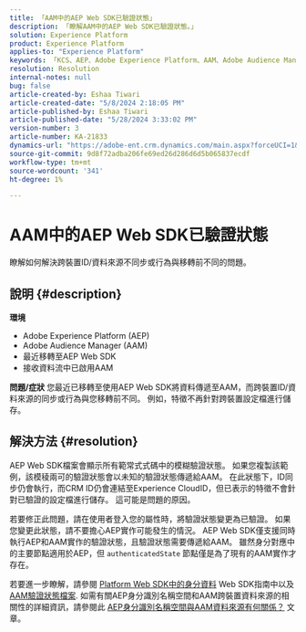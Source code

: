 ```yaml
---
title: 「AAM中的AEP Web SDK已驗證狀態」
description: 「瞭解AAM中的AEP Web SDK已驗證狀態。」
solution: Experience Platform
product: Experience Platform
applies-to: "Experience Platform"
keywords: 「KCS、AEP、Adobe Experience Platform、AAM、Adobe Audience Manager、驗證狀態、身分對應、Web SDK、疑難排解」
resolution: Resolution
internal-notes: null
bug: false
article-created-by: Eshaa Tiwari
article-created-date: "5/8/2024 2:18:05 PM"
article-published-by: Eshaa Tiwari
article-published-date: "5/28/2024 3:33:02 PM"
version-number: 3
article-number: KA-21833
dynamics-url: "https://adobe-ent.crm.dynamics.com/main.aspx?forceUCI=1&pagetype=entityrecord&etn=knowledgearticle&id=047c63c6-450d-ef11-9f8a-6045bd0201f5"
source-git-commit: 9d8f72adba206fe69ed26d286d6d5b065837ecdf
workflow-type: tm+mt
source-wordcount: '341'
ht-degree: 1%

---
```


# AAM中的AEP Web SDK已驗證狀態


瞭解如何解決跨裝置ID/資料來源不同步或行為與移轉前不同的問題。

## 說明 {#description}

<b>環境</b>
- Adobe Experience Platform (AEP)
- Adobe Audience Manager (AAM)
- 最近移轉至AEP Web SDK
- 接收資料流中已啟用AAM

<b>問題/症狀</b>
您最近已移轉至使用AEP Web SDK將資料傳遞至AAM，而跨裝置ID/資料來源的同步或行為與您移轉前不同。 例如，特徵不再針對跨裝置設定檔進行儲存。


## 解決方法 {#resolution}


AEP Web SDK檔案會顯示所有範常式式碼中的模糊驗證狀態。 如果您複製該範例，該模稜兩可的驗證狀態會以未知的驗證狀態傳遞給AAM。 在此狀態下，ID同步仍會執行，而CRM ID仍會連結至Experience CloudID，但已表示的特徵不會針對已驗證的設定檔進行儲存。 這可能是問題的原因。

若要修正此問題，請在使用者登入您的屬性時，將驗證狀態變更為已驗證。 如果您變更此狀態，請不要擔心AEP實作可能發生的情況。 AEP Web SDK僅支援同時執行AEP和AAM實作的驗證狀態，且驗證狀態需要傳遞給AAM。 雖然身分對應中的主要節點適用於AEP，但 `authenticatedState` 節點僅是為了現有的AAM實作才存在。

若要進一步瞭解，請參閱 [Platform Web SDK中的身分資料](https://experienceleague.adobe.com/docs/experience-platform/edge/identity/overview.html) Web SDK指南中以及 [AAM驗證狀態檔案](https://experienceleague.adobe.com/docs/id-service/using/reference/authenticated-state.html?lang=zh-Hant). 如需有關AEP身分識別名稱空間和AAM跨裝置資料來源的相關性的詳細資訊，請參閱此 [AEP身分識別名稱空間與AAM資料來源有何關係？](https://experienceleague.adobe.com/docs/experience-cloud-kcs/kbarticles/KA-21305.html?lang=zh-Hant) 文章。


